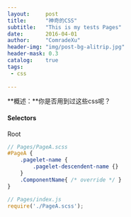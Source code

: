 ```yaml
---
layout:     post
title:      "神奇的CSS"
subtitle:   "This is my tests Pages"
date:       2016-04-01
author:     "ComradeXu"
header-img: "img/post-bg-alitrip.jpg"
header-mask: 0.3
catalog:    true
tags:
 - css
    
---
```


**概述：**你是否用到过这些css呢？

#### Selectors

Root

```scss
// Pages/PageA.scss
#PageA {
    .pagelet-name {
        .pagelet-descendent-name {}
    }
    .ComponentName{ /* override */ }
}
```

```javascript
// Pages/index.js
require('./PageA.scss');
```